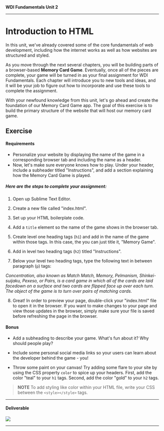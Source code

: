 **WDI Fundamentals Unit 2**

---

# Introduction to HTML

In this unit, we've already covered some of the core fundamentals of web development, including how the internet works as well as how websites are structured and styled.

As you move through the next several chapters, you will be building parts of a browser-based **Memory Card Game**. Eventually, once all of the pieces are complete, your game will be turned in as your final assignment for WDI Fundamentals. Each chapter will introduce you to new tools and ideas, and it will be your job to figure out how to incorporate and use these tools to complete the assignment.

With your newfound knowledge from this unit, let's go ahead and create the foundation of our Memory Card Game app. The goal of this exercise is to build the primary structure of the website that will host our memory card game.

## Exercise

#### Requirements

* Personalize your website by displaying the name of the game in a corresponding browser tab and including the name as a header.
* Now, let's make sure everyone knows how to play. Under your header, include a subheader titled "Instructions", and add a section explaining how the Memory Card Game is played.

##### Here are the steps to complete your assignment:

1) Open up Sublime Text Editor.

2) Create a new file called "index.html".

3) Set up your HTML boilerplate code.

4) Add a `title` element so the name of the game shows in the browser tab.

5) Create level one heading tags (`h1`) and add in the name of the game within those tags. In this case, the you can just title it, "Memory Game".

6) Add in level two heading tags (`h2`) titled "Instructions".

7) Below your level two heading tags, type the following text in between paragraph (`p`) tags:

*Concentration, also known as Match Match, Memory, Pelmanism, Shinkei-suijaku, Pexeso, or Pairs, is a card game in which all of the cards are laid facedown on a surface and two cards are flipped face up over each turn. The object of the game is to turn over pairs of matching cards.*

8) Great! In order to preview your page, double-click your "index.html" file to open it in the browser. If you want to make changes to your page and view those updates in the browser, simply make sure your file is saved before refreshing the page in the browser.


#### Bonus

* Add a subheading to describe your game. What's fun about it? Why should people play?

* Include some personal social media links so your users can learn about the developer behind the game - you!

* Throw some paint on your canvas! Try adding some flare to your site by using the CSS property `color` to spice up your headers. First, add the color "teal" to your `h1` tags. Second, add the color "gold" to your `h2` tags.

>**NOTE** To add styling like color within your HTML file, write your CSS between the `<style></style>` tags.

---

#### Deliverable

![](https://s3.amazonaws.com/f.cl.ly/items/2J000u3x2I3S2Z1c0y0M/Image%202016-03-16%20at%201.27.18%20PM.png?v=991ea9bd)

---

